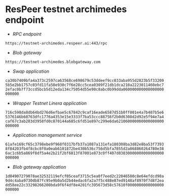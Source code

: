 # ResPeer testnet archimedes endpoint

- *RPC endpoint*

`https://testnet-archimedes.respeer.ai:443/rpc`

- *Blob gateway*

`https://testnet-archimedes.blobgateway.com`

- *Swap application*

`ca30b7409bfa4a373c2597ca63568ce698679c53ddeef9cc033aba955d2823b5f332095b5e2bb1757c03fd11fa58e930c7f6e28cc5cea0309f21db1dca210a2223011460ebc72efac0b7f73ccd5bcb5d12eda134c75054d55e90c8abc0b99dda060000000000000000000000`

- *Wrapper Testnet Linera application*

`716c598da8db64bd276d6efbae5c67842c9caf16eade6587d51b0ff001e4a7b407b5e65376146b60763dfc1776a4353e15e3333f7ba53ccc88756f2b0d6308d2d92e5f94e7a4caf67c3ab283d3958fd0c870144a685c6fd51e897c299e6da621060000000000000000000000`

- *Application management service*

`61afe169cf65c3798ebe9f968f0317bfb37a1087a131efa180308ba3d82e8ba53f73938f84203fb4f8cbc8f0a0eab6101872be430b536c756d5bfa7855d2a868860264780e386ac1c6b5a869f8df5a4e2b21f2bf6813f87001e873c0ff407d03030000000000000000000000`

- *Blob gateway application*

`1d04907279078ae32532119efcf05ceaf3715c5ea0f7eed2c22046580c8e64efdcd98a9d4c4aba9730db87fc95e9b0a5d2b44edac6fa2a7f5c488e87ed9148af8970f7d8f2eadd58ee22c33298266200bda9f6f4df8e4201fc395673d58c57610f0000000000000000000000`
